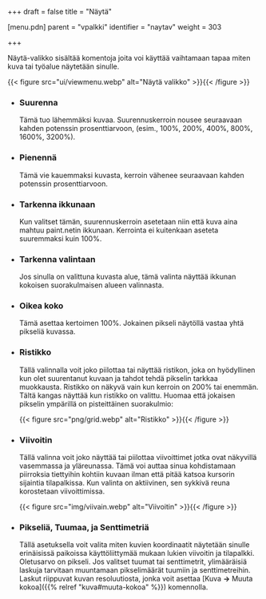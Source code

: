 +++
draft = false
title = "Näytä"

[menu.pdn]
    parent = "vpalkki"
    identifier = "naytav"
    weight = 303

+++

Näytä-valikko sisältää komentoja joita voi käyttää vaihtamaan tapaa miten kuva tai työalue näytetään sinulle.

{{< figure src="ui/viewmenu.webp" alt="Näytä valikko" >}}{{< /figure >}}

* ### Suurenna

    Tämä tuo lähemmäksi kuvaa. Suurennuskerroin nousee seuraavaan kahden potenssin prosenttiarvoon, (esim., 100%, 200%, 400%, 800%, 1600%, 3200%).

* ### Pienennä

    Tämä vie kauemmaksi kuvasta, kerroin vähenee seuraavaan kahden potenssin prosenttiarvoon.

* ### Tarkenna ikkunaan

    Kun valitset tämän, suurennuskerroin asetetaan niin että kuva aina mahtuu paint.netin ikkunaan. Kerrointa ei kuitenkaan aseteta suuremmaksi kuin 100%.

* ### Tarkenna valintaan

    Jos sinulla on valittuna kuvasta alue, tämä valinta näyttää ikkunan kokoisen suorakulmaisen alueen valinnasta.

* ### Oikea koko

    Tämä asettaa kertoimen 100%. Jokainen pikseli näytöllä vastaa yhtä pikseliä kuvassa.

* ### Ristikko

    Tällä valinnalla voit joko piilottaa tai näyttää ristikon, joka on hyödyllinen kun olet suurentanut kuvaan ja tahdot tehdä pikselin
    tarkkaa muokkausta. Ristikko on näkyvä vain kun kerroin on 200% tai enemmän. Tältä kangas näyttää kun ristikko on valittu. Huomaa
    että jokaisen pikselin ympärillä on pisteittäinen suorakulmio:

    {{< figure src="png/grid.webp" alt="Ristikko" >}}{{< /figure >}}

* ### Viivoitin

    Tällä valinna voit joko näyttää tai piilottaa viivoittimet jotka ovat näkyvillä vasemmassa ja yläreunassa. Tämä voi auttaa sinua
    kohdistamaan piirroksia tiettyihin kohtiin kuvaan ilman että pitää katsoa kursorin sijaintia tilapalkissa. Kun valinta on
    aktiivinen, sen sykkivä reuna korostetaan viivoittimissa.

    {{< figure src="img/viivain.webp" alt="Viivoitin" >}}{{< /figure >}}

* ### Pikseliä, Tuumaa, ja Senttimetriä

    Tällä asetuksella voit valita miten kuvien koordinaatit näytetään sinulle erinäisissä paikoissa käyttöliittymää mukaan lukien
    viivoitin ja tilapalkki. Oletusarvo on pikseli. Jos valitset tuumat tai senttimetrit, ylimääräisiä laskuja tarvitaan muuntamaan
    pikselimäärät tuumiin ja senttimetreihin. Laskut riippuvat kuvan resoluutiosta, jonka voit asettaa
    [Kuva **&rarr;** Muuta kokoa]({{% relref "kuva#muuta-kokoa" %}}) komennolla.
